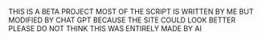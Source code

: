 THIS IS A BETA PROJECT
MOST OF THE SCRIPT IS WRITTEN BY ME BUT MODIFIED BY CHAT GPT BECAUSE THE SITE COULD LOOK BETTER
PLEASE DO NOT THINK THIS WAS ENTIRELY MADE BY AI
